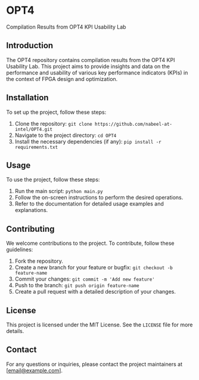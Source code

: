 # OPT4
Compilation Results from OPT4 KPI Usability Lab

## Introduction
The OPT4 repository contains compilation results from the OPT4 KPI Usability Lab. This project aims to provide insights and data on the performance and usability of various key performance indicators (KPIs) in the context of FPGA design and optimization.

## Installation
To set up the project, follow these steps:
1. Clone the repository: `git clone https://github.com/nabeel-at-intel/OPT4.git`
2. Navigate to the project directory: `cd OPT4`
3. Install the necessary dependencies (if any): `pip install -r requirements.txt`

## Usage
To use the project, follow these steps:
1. Run the main script: `python main.py`
2. Follow the on-screen instructions to perform the desired operations.
3. Refer to the documentation for detailed usage examples and explanations.

## Contributing
We welcome contributions to the project. To contribute, follow these guidelines:
1. Fork the repository.
2. Create a new branch for your feature or bugfix: `git checkout -b feature-name`
3. Commit your changes: `git commit -m 'Add new feature'`
4. Push to the branch: `git push origin feature-name`
5. Create a pull request with a detailed description of your changes.

## License
This project is licensed under the MIT License. See the `LICENSE` file for more details.

## Contact
For any questions or inquiries, please contact the project maintainers at [email@example.com].

